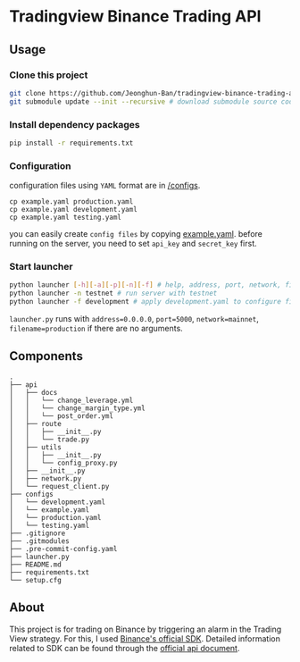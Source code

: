 Tradingview Binance Trading API
===

Usage
---

### Clone this project

```bash
git clone https://github.com/Jeonghun-Ban/tradingview-binance-trading-api.git
git submodule update --init --recursive # download submodule source code
```

### Install dependency packages

```bash
pip install -r requirements.txt
```

### Configuration

configuration files using `YAML` format are in [/configs](/configs).

```
cp example.yaml production.yaml
cp example.yaml development.yaml
cp example.yaml testing.yaml
```

you can easily create `config files` by copying [example.yaml](/configs/example.yaml). before running on the server, you need to set `api_key` and `secret_key` first.

### Start launcher

```bash
python launcher [-h][-a][-p][-n][-f] # help, address, port, network, filename
python launcher -n testnet # run server with testnet
python launcher -f development # apply development.yaml to configure file
```

`launcher.py` runs with `address=0.0.0.0`, `port=5000`, `network=mainnet`, `filename=production` if there are no arguments.

Components
---

```
.
├── api
│   ├── docs
│   │   └── change_leverage.yml
│   │   └── change_margin_type.yml
│   │   └── post_order.yml
│   ├── route
│   │   ├── __init__.py
│   │   └── trade.py
│   ├── utils
│   │   ├── __init__.py
│   │   └── config_proxy.py
│   ├── __init__.py
│   ├── network.py
│   └── request_client.py
├── configs
│   └── development.yaml
│   └── example.yaml
│   └── production.yaml
│   └── testing.yaml
├── .gitignore
├── .gitmodules
├── .pre-commit-config.yaml
├── launcher.py
├── README.md
├── requirements.txt
└── setup.cfg
```

About
---

This project is for trading on Binance by triggering an alarm in the Trading View strategy. For this, I used [Binance's official SDK](https://github.com/Binance-docs/Binance_Futures_python/tree/e22898d440531c94a1f2d9e8ae49009979a70c96). Detailed information related to SDK can be found through the [official api document](https://binance-docs.github.io/apidocs/futures/en).